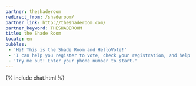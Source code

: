 ```yaml
---
partner: theshaderoom
redirect_from: /shaderoom/
partner_link: http://theshaderoom.com/
partner_keyword: THESHADEROOM
title: the Shade Room
locale: en
bubbles:
 - 'Hi! This is the Shade Room and HelloVote!'
 - 'I can help you register to vote, check your registration, and help your friends register'
 - 'Try me out! Enter your phone number to start.'
---
```

{% include chat.html %}



